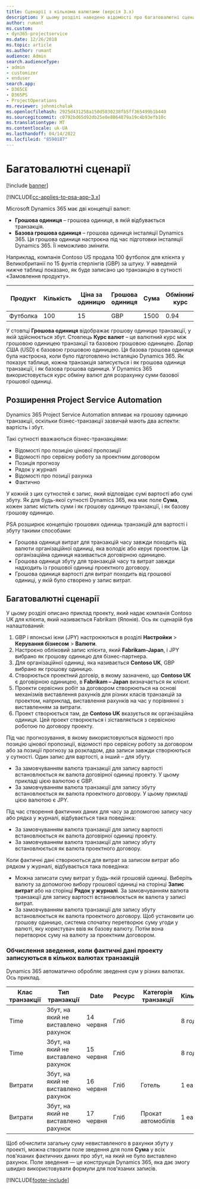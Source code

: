 ```yaml
---
title: Сценарії з кількома валютами (версія 3.x)
description: У цьому розділі наведено відомості про багатовалютні сценарії.
author: rumant
ms.custom:
- dyn365-projectservice
ms.date: 12/26/2018
ms.topic: article
ms.author: rumant
audience: Admin
search.audienceType:
- admin
- customizer
- enduser
search.app:
- D365CE
- D365PS
- ProjectOperations
ms.reviewer: johnmichalak
ms.openlocfilehash: 2925d431258a150d5830238fb5ff365499b1b440
ms.sourcegitcommit: c0792bd65d92db25e0e8864879a19c4b93efb10c
ms.translationtype: MT
ms.contentlocale: uk-UA
ms.lasthandoff: 04/14/2022
ms.locfileid: "8590187"
---
```

# <a name="multiple-currency-scenarios"></a>Багатовалютні сценарії

[!include [banner](../includes/psa-now-project-operations.md)]

[!INCLUDE[cc-applies-to-psa-app-3.x](../includes/cc-applies-to-psa-app-3x.md)]

Microsoft Dynamics 365 має дві концепції валют:

- **Грошова одиниця** – грошова одиниця, в якій відбувається транзакція. 
- **Базова грошова одиниця** – грошова одиниця інсталяції Dynamics 365. Ця грошова одиниця настроєна під час підготовки інсталяції Dynamics 365. Її неможливо змінити.

Наприклад, компанія Contoso US продала 100 футболок для клієнта у Великобританії по 15 фунтів стерлінгів (GBP) за штуку. У наведеній нижче таблиці показано, як буде записано цю транзакцію в сутності «Замовлення продукту».

| Продукт | Кількість | Ціна за одиницю | Грошова одиниця | Сума | Обмінний курс | Ціна за одиницю (базова)| Сума (базова)|
|---------|----------|----------------|----------|--------|---------------|----------------------|--------------|
| Футболка | 100      | 15             | GBP      | 1500   | 0.94          | $17.25               | $17.25       |

У стовпці **Грошова одиниця** відображає грошову одиницю транзакції, у якій здійснюється збут. Стовпець **Курс валют** – це валютний курс між грошовою одиницею транзакції та базовою грошовою одиницею. Долар США (USD) є базовою грошовою одиницею. Ця базова грошова одиниця була настроєна, коли було підготовлено інсталяцію Dynamics 365.
Як показує таблиця, кожна транзакція записується і як грошова одиниця транзакції, і як базова грошова одиниця. У Dynamics 365 використовується курс обміну валют для розрахунку суми базової грошової одиниці.

## <a name="project-service-automation-extensions"></a>Розширення Project Service Automation

Dynamics 365 Project Service Automation впливає на грошову одиницю транзакції, оскільки бізнес-транзакції зазвичай мають два аспекти: вартість і збут.

Такі сутності вважаються бізнес-транзакціями:

- Відомості про позицію цінової пропозиції
- Відомості про сервісну роботу за проектним договором
- Позиція прогнозу
- Рядок у журналі
- Відомості про позиції рахунка
- Фактично 

У кожній з цих сутностей є запис, який відповідає сумі вартості або сумі збуту. Як для будь-якої сутності Dynamics 365, яка має поле **Сума**, кожен запис містить суми і як грошову одиницю транзакції, і як базову грошову одиницю. 

PSA розширює концепцію грошових одиниць транзакцій для вартості і збуту такими способами:

- Грошова одиниця витрат для транзакцій часу завжди походить від валюти організаційної одиниці, яка володіє або керує проектом. Ця організаційна одиниця називається договірною одиницею.
- Грошова одиниця збуту для транзакцій часу та витрат завжди надходить із грошової одиниці проектного договору.
- Грошова одиниця вартості для витрат походить від грошової одиниці, у якій було створено у запис витрат.

## <a name="multiple-currency-scenario"></a>Багатовалютні сценарії

У цьому розділі описано приклад проекту, який надає компанія Contoso UK для клієнта, який називається Fabrikam (Японія). Ось як сценарій був налаштований:

1. GBP і японські ієни (JPY) настроюються в розділі **Настройки** \> **Керування бізнесом** \> **Валюти**. 
2. Настроєно обліковий запис клієнта, який **Fabrikam-Japan**, і JPY вибрано як грошову одиницю для бізнес-партнера.
3. Для організаційної одиниці, яка називається **Contoso UK**, GBP вибрано як грошову одиницю.
4. Створюється проектний договір, в якому зазначено, що **Contoso UK** є договірною одиницею, в **Fabrikam – Japan** визначається як клієнт.
5. Проекти сервісних робіт за договором створюються на основі механізмів виставлення рахунків для різних класів транзакцій за проектом, наприклад, виставлення рахунків на час у порівнянні з виставленням за витрати.
6. Проект створюється там, де **Contoso UK** вказується як організаційна одиниця. Цей проект створюється і зіставляється з сервісною роботою по договору проекту.


Під час прогнозування, в якому використовуються відомості про позицію цінової пропозиції, відомості про сервісну роботу за договором або за позиції прогнозу за розкладом, два записи завжди створюються у сутності. Один запис для вартості, а інший – для збуту.

- За замовчуванням валюта транзакції для запису вартості встановлюється як валюта договірної одиниці проекту. У цьому прикладі цією валютою є GBP.
- За замовчуванням валюта транзакції для запису збуту встановлюється як валюта проектного договору. У цьому прикладі цією валютою є JPY.

Під час створення фактичних даних для часу за допомогою запису часу або рядка у журналі, відбувається така поведінка:

- За замовчуванням валюта транзакції для запису вартості встановлюється як валюта договірної одиниці проекту.
- За замовчуванням валюта транзакції для запису збуту встановлюється як валюта проектного договору.

Коли фактичні дані створюються для витрат за записом витрат або рядком у журналі, відбувається така поведінка:

- Можна записати суму витрат у будь-якій грошовій одиниці. Виберіть валюту за допомогою вибору грошової одиниці на сторінці **Запис витрат** або на сторінці **Рядок у журналі**. За замовчуванням валюта транзакції для запису вартості встановлюється як валюта у записі витрат. 
- За замовчуванням валюта транзакції для запису збуту встановлюється як валюта проектного договору. Щоб установити цю грошову одиницю, система спочатку перетворює суму угоди у валюті, яку користувач ввів як базову валюту. Потім вона перетворює суму на валюту за проектним договором. 

### <a name="computing-roll-ups-when-project-actuals-are-recorded-in-multiple-transaction-currencies"></a>Обчислення зведення, коли фактичні дані проекту записуються в кількох валютах транзакцій

Dynamics 365 автоматично обробляє зведення сум у різних валютах. Ось приклад.

| Клас транзакції | Тип транзакції| Date   | Ресурс | Категорія транзакції | Кількість | Ціна за одиницю | Сума      | Обмінний курс | Сума у базовій |
|-------------------|------------------|--------|----------|----------------------|----------|--------------|-------------|---------------|----------------|
| Time              | Збут, на який не виставлено рахунок   | 14 червня | Гліб  |                      | 8 год.    | 20 000 JPY    | 160 000 JPY | 123           | 1 300.81 USD    |
| Time              | Збут, на який не виставлено рахунок   | 15 червня | Гліб  |                      | 8 год.    | 20 000 JPY    | 160 000 JPY | 123           | 1 300.81 USD    |
| Витрати           | Збут, на який не виставлено рахунок   | 16 червня | Гліб  | Готель                | 1 ea     | 250 EUR      | 250 EUR     | 0.94          | 265,95 USD     |
| Витрати           | Збут, на який не виставлено рахунок   | 17 червня | Гліб  | Прокат автомобілів           | 1 ea     | 150 EUR      | 150 EUR     | 0.94          | 159,57 USD     |

Щоб обчислити загальну суму невиставленого в рахунки збуту у проекті, можна створити поле зведення для поля **Сума** у всіх пов'язаних фактичних даних про збут, на який не було виставлено рахунок. Поле зведення — це конструкція Dynamics 365, яка дає змогу швидко використовувати формули для пов'язаних записів.


[!INCLUDE[footer-include](../includes/footer-banner.md)]
